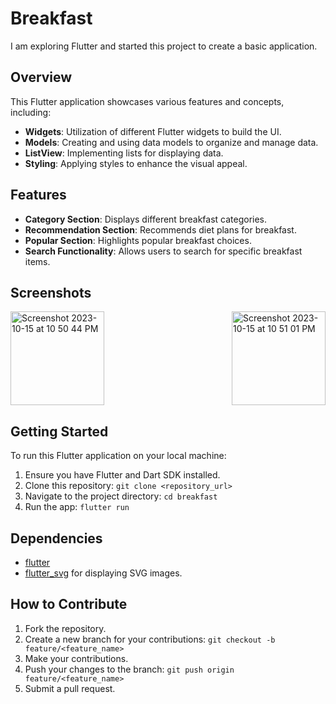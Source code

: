# Breakfast

I am exploring Flutter and started this project to create a basic application.

## Overview

This Flutter application showcases various features and concepts, including:

- **Widgets**: Utilization of different Flutter widgets to build the UI.
- **Models**: Creating and using data models to organize and manage data.
- **ListView**: Implementing lists for displaying data.
- **Styling**: Applying styles to enhance the visual appeal.

## Features

- **Category Section**: Displays different breakfast categories.
- **Recommendation Section**: Recommends diet plans for breakfast.
- **Popular Section**: Highlights popular breakfast choices.
- **Search Functionality**: Allows users to search for specific breakfast items.

## Screenshots

<div style="display: flex; justify-content: space-between; gap:100px;">

<img width="150" alt="Screenshot 2023-10-15 at 10 50 44 PM" src="https://github.com/dhirendrasingh25/BreakFast-App-simple/assets/115912791/57416b15-6388-4a4d-b799-075e790b1d99">



<img width="150" alt="Screenshot 2023-10-15 at 10 51 01 PM" src="https://github.com/dhirendrasingh25/BreakFast-App-simple/assets/115912791/8f28edd3-26bc-4a52-bb28-cd54b3a890b0">

</div>





## Getting Started

To run this Flutter application on your local machine:

1. Ensure you have Flutter and Dart SDK installed.
2. Clone this repository: `git clone <repository_url>`
3. Navigate to the project directory: `cd breakfast`
4. Run the app: `flutter run`

## Dependencies

- [flutter](https://flutter.dev/)
- [flutter_svg](https://pub.dev/packages/flutter_svg) for displaying SVG images.

## How to Contribute

1. Fork the repository.
2. Create a new branch for your contributions: `git checkout -b feature/<feature_name>`
3. Make your contributions.
4. Push your changes to the branch: `git push origin feature/<feature_name>`
5. Submit a pull request.


